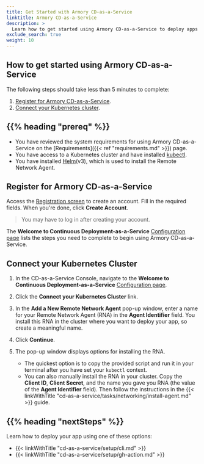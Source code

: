 ```yaml
---
title: Get Started with Armory CD-as-a-Service
linktitle: Armory CD-as-a-Service
description: >
  Learn how to get started using Armory CD-as-a-Service to deploy apps to your Kubernetes clusters.
exclude_search: true
weight: 10
---
```


## How to get started using Armory CD-as-a-Service

The following steps should take less than 5 minutes to complete:

1. [Register for Armory CD-as-a-Service](#register-for-armory-cd-as-a-service).
1. [Connect your Kubernetes cluster](#connect-your-kubernetes-cluster).

## {{% heading "prereq" %}}

* You have reviewed the system requirements for using Armory CD-as-a-Service on the [Requirements]({{< ref "requirements.md" >}}) page.
* You have access to a Kubernetes cluster and have installed [kubectl](https://kubernetes.io/docs/tasks/tools/).
* You have installed [Helm](https://helm.sh/)(v3), which is used to install the Remote Network Agent.


## Register for Armory CD-as-a-Service

Access the [Registration screen](https://go.armory.io/signup/) to create an account. Fill in the required fields. When you're done, click **Create Account**.  

> You may have to log in after creating your account.

The **Welcome to Continuous Deployment-as-a-Service** [Configuration page](https://console.cloud.armory.io/configuration) lists the steps you need to complete to begin using Armory CD-as-a-Service.

## Connect your Kubernetes Cluster

1. In the CD-as-a-Service Console, navigate to the **Welcome to Continuous Deployment-as-a-Service** [Configuration page](https://console.cloud.armory.io/configuration).
1. Click the **Connect your Kubernetes Cluster** link.
1. In the **Add a New Remote Network Agent** pop-up window, enter a name for your Remote Network Agent (RNA) in the **Agent Identifier** field. You install this RNA in the cluster where you want to deploy your app, so create a meaningful name.
1. Click **Continue**.
1. The pop-up window displays options for installing the RNA.

   - The quickest option is to copy the provided script and run it in your terminal after you have set your `kubectl` context.
   - You can also manually install the RNA in your cluster. Copy the **Client ID**, **Client Secret**, and the name you gave you RNA (the value of the **Agent Identifier** field). Then follow the instructions in the {{< linkWithTitle "cd-as-a-service/tasks/networking/install-agent.md" >}} guide.

## {{%  heading "nextSteps" %}}

Learn how to deploy your app using one of these options:

* {{< linkWithTitle "cd-as-a-service/setup/cli.md" >}}
* {{< linkWithTitle "cd-as-a-service/setup/gh-action.md" >}}

